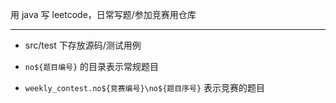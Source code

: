 用 java 写 leetcode，日常写题/参加竞赛用仓库

---

- src/test 下存放源码/测试用例

- `no${题目编号}` 的目录表示常规题目

- `weekly_contest.no${竞赛编号}\no${题目序号}` 表示竞赛的题目